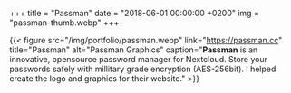 +++
title = "Passman"
date = "2018-06-01 00:00:00 +0200"
img = "passman-thumb.webp"
+++

{{< figure src="/img/portfolio/passman.webp" link="https://passman.cc" title="Passman" alt="Passman Graphics" caption="**Passman** is an innovative, opensource password manager for Nextcloud. Store your passwords safely with millitary grade encryption (AES-256bit). I helped create the logo and graphics for their website." >}}
